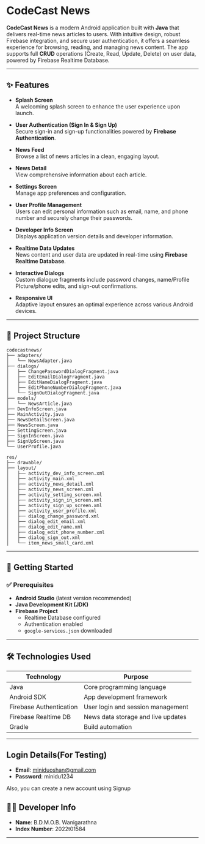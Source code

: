 # CodeCast News

**CodeCast News** is a modern Android application built with **Java** that delivers real-time news articles to users. With intuitive design, robust Firebase integration, and secure user authentication, it offers a seamless experience for browsing, reading, and managing news content. The app supports full **CRUD** operations (Create, Read, Update, Delete) on user data, powered by Firebase Realtime Database.

---

## ✨ Features

- **Splash Screen**  
  A welcoming splash screen to enhance the user experience upon launch.

- **User Authentication (Sign In & Sign Up)**  
  Secure sign-in and sign-up functionalities powered by **Firebase Authentication**.

- **News Feed**  
  Browse a list of news articles in a clean, engaging layout.

- **News Detail**  
  View comprehensive information about each article.

- **Settings Screen**  
  Manage app preferences and configuration.

- **User Profile Management**  
  Users can edit personal information such as email, name, and phone number and securely change their passwords.

- **Developer Info Screen**  
  Displays application version details and developer information.

- **Realtime Data Updates**  
  News content and user data are updated in real-time using **Firebase Realtime Database**.

- **Interactive Dialogs**  
  Custom dialogue fragments include password changes, name/Profile PIcture/phone edits, and sign-out confirmations.

- **Responsive UI**  
  Adaptive layout ensures an optimal experience across various Android devices.

---


## 📁 Project Structure

```
codecastnews/
├── adapters/
│   └── NewsAdapter.java
├── dialogs/
│   ├── ChangePasswordDialogFragment.java
│   ├── EditEmailDialogFragment.java
│   ├── EditNameDialogFragment.java
│   ├── EditPhoneNumberDialogFragment.java
│   └── SignOutDialogFragment.java
├── models/
│   └── NewsArticle.java
├── DevInfoScreen.java
├── MainActivity.java
├── NewsDetailScreen.java
├── NewsScreen.java
├── SettingScreen.java
├── SignInScreen.java
├── SignUpScreen.java
└── UserProfile.java

res/
├── drawable/
├── layout/
│   ├── activity_dev_info_screen.xml
│   ├── activity_main.xml
│   ├── activity_news_detail.xml
│   ├── activity_news_screen.xml
│   ├── activity_setting_screen.xml
│   ├── activity_sign_in_screen.xml
│   ├── activity_sign_up_screen.xml
│   ├── activity_user_profile.xml
│   ├── dialog_change_password.xml
│   ├── dialog_edit_email.xml
│   ├── dialog_edit_name.xml
│   ├── dialog_edit_phone_number.xml
│   ├── dialog_sign_out.xml
│   └── item_news_small_card.xml
```

---

## 🚀 Getting Started

### ✅ Prerequisites

- **Android Studio** (latest version recommended)  
- **Java Development Kit (JDK)**  
- **Firebase Project**  
  - Realtime Database configured  
  - Authentication enabled  
  - `google-services.json` downloaded  

---

## 🛠️ Technologies Used

| Technology              | Purpose                                 |
|-------------------------|------------------------------------------|
| Java                    | Core programming language                |
| Android SDK             | App development framework                |
| Firebase Authentication | User login and session management        |
| Firebase Realtime DB    | News data storage and live updates       |
| Gradle                  | Build automation                         |

---


## Login Details(For Testing)
- **Email**: miniduoshan@gmail.com
- **Password**: minidu1234

Also, you can create a new account using Signup


## 👨‍💻 Developer Info

- **Name**: B.D.M.O.B. Wanigarathna  
- **Index Number**: 2022t01584  

---


